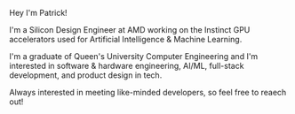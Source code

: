 Hey I'm Patrick! 

I'm a Silicon Design Engineer at AMD working on the Instinct GPU accelerators used for Artificial Intelligence & Machine Learning. 

I'm a graduate of Queen's University Computer Engineering and I'm interested in software & hardware engineering, AI/ML, full-stack development, and product design in tech. 

Always interested in meeting like-minded developers, so feel free to reaech out! 
